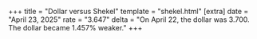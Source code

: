 +++
title = "Dollar versus Shekel"
template = "shekel.html"
[extra]
date = "April 23, 2025"
rate = "3.647"
delta = "On April 22, the dollar was 3.700. The dollar became 1.457% weaker."
+++
